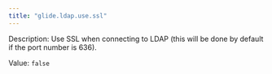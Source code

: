 ```yaml
---
title: "glide.ldap.use.ssl"
---
```


Description: Use SSL when connecting to LDAP (this will be done by default if the port number is 636).


Value: `false`